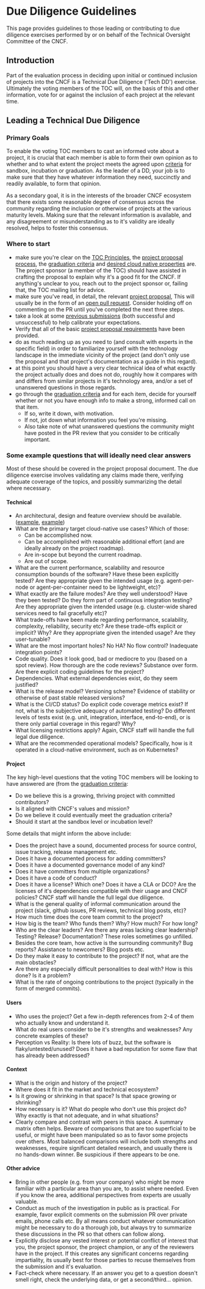 # Due Diligence Guidelines

This page provides guidelines to those leading or contributing to due
diligence exercises performed by or on behalf of the Technical
Oversight Committee of the CNCF.

## Introduction

Part of the evaluation process in deciding upon initial or continued
inclusion of projects into the CNCF is a Technical Due Diligence
('Tech DD') exercise.  Ultimately the voting members of the TOC will,
on the basis of this and other information, vote for or against the
inclusion of each project at the relevant time.

## Leading a Technical Due Diligence

### Primary Goals

To enable the voting TOC members to cast an informed vote about a
project, it is crucial that each member is able to form their own
opinion as to whether and to what extent the project meets the agreed
upon [criteria](https://www.cncf.io/projects/graduation-criteria/) for
sandbox, incubation or graduation. As the leader of a DD, your job
is to make sure that they have whatever information they need,
succinctly and readily available, to form that opinion.

As a secondary goal, it is in the interests of the broader CNCF
ecosystem that there exists some reasonable degree of consensus across
the community regarding the inclusion or otherwise of projects at the
various maturity levels.  Making sure that the relevant information is
available, and any disagreement or misunderstanding as to it's
validity are ideally resolved, helps to foster this consensus.

### Where to start

* make sure you're clear on the [TOC Principles](https://github.com/cncf/toc/blob/master/PRINCIPLES.md),
  the [project proposal process](https://github.com/cncf/toc/blob/master/process/project_proposals.adoc),
  the [graduation criteria](https://github.com/cncf/toc/blob/master/process/graduation_criteria.adoc)
  and [desired cloud native properties](https://www.cncf.io/about/charter/) are.  The project sponsor (a member
  of the TOC) should have assisted in crafting the proposal to explain why it's a good fit for the CNCF. If anything's
  unclear to you, reach out to the project sponsor or, failing that, the TOC mailing list for advice.   
* make sure you've read, in detail, the relevant [project proposal](https://github.com/cncf/toc/tree/master/proposals),
  This will usually be in the form of an [open pull request](https://github.com/cncf/toc/pulls).
  Consider holding off on commenting on the PR until you've completed the next three steps.
* take a look at some [previous submissions](https://github.com/cncf/toc/pulls?utf8=%E2%9C%93&q=is%3Apr)
  (both successful and unsuccessful) to help calibrate your expectations.
* Verify that all of the basic [project proposal requirements](https://github.com/cncf/toc/blob/master/process/project_proposals.adoc) have been provided. 
* do as much reading up as you need to (and consult with experts in the specific field) in order to familiarize yourself with the technology
  landscape in the immediate vicinity of the project (and don't only use the proposal and that project's documentation as a guide in this regard).
* at this point you should have a very clear technical idea of what exactly the project actually does and does not do, roughly how it compares with and differs from 
  similar projects in it's technology area, and/or a set of unanswered questions in those regards. 
* go through the [graduation criteria](https://www.cncf.io/projects/graduation-criteria/) and for each item,
  decide for yourself whether or not you have enough info to make a strong, informed call on that item.
  * If so, write it down, with motivation.
  * If not, jot down what information you feel you're missing.
  * Also take note of what unanswered questions the community might have posted in the PR review that you consider
    to be critically important.
    
### Some example questions that will ideally need clear answers

Most of these should be covered in the project proposal document.  The
due diligence exercise involves validating any claims made there,
verifying adequate coverage of the topics, and possibly summarizing
the detail where necessary.

#### Technical

* An architectural, design and feature overview should be available.
  ([example](https://github.com/docker/notary/blob/master/docs/service_architecture.md),
  [example](https://github.com/docker/notary/blob/master/docs/command_reference.md))
* What are the primary target cloud-native use cases?  Which of those:
  * Can be accomplished now.
  * Can be accomplished with reasonable additional effort (and are ideally already on the project roadmap).
  * Are in-scope but beyond the current roadmap.
  * Are out of scope.
* What are the current performance, scalability and resource consumption bounds of the software?  Have these been explicitly tested?
  Are they appropriate given the intended usage (e.g. agent-per-node or agent-per-container need to be lightweight, etc)? 
* What exactly are the failure modes?  Are they well understood?  Have they been tested?  Do they form part of continuous integration testing?
  Are they appropriate given the intended usage (e.g. cluster-wide shared services need to fail gracefully etc)?
* What trade-offs have been made regarding performance, scalability, complexity, reliability, security etc?  Are these trade-offs explicit or implicit?
  Why?  Are they appropriate given the intended usage?  Are they user-tunable? 
* What are the most important holes? No HA? No flow control? Inadequate integration points?
* Code quality.  Does it look good, bad or mediocre to you (based on a spot review).  How thorough are the code reviews? Substance over form.
  Are there explicit coding guidelines for the project?
* Dependencies.  What external dependencies exist, do they seem justified?
* What is the release model?  Versioning scheme?  Evidence of stability or otherwise of past stable released versions?
* What is the CI/CD status?  Do explicit code coverage metrics exist? If not, what is the subjective adequacy of automated testing?
  Do different levels of tests exist (e.g. unit, integration, interface, end-to-end), or is there only partial coverage in this regard?  Why?
* What licensing restrictions apply?  Again, CNCF staff will handle the full legal due diligence.
* What are the recommended operational models?  Specifically, how is it operated in a cloud-native environment, such as on Kubernetes?

#### Project

The key high-level questions that the voting TOC members will be looking to have answered are (from the [graduation criteria](https://www.cncf.io/projects/graduation-criteria/):

* Do we believe this is a growing, thriving project with committed contributors?
* Is it aligned with CNCF's values and mission?
* Do we believe it could eventually meet the graduation criteria?
* Should it start at the sandbox level or incubation level?

Some details that might inform the above include:

* Does the project have a sound, documented process for source control, issue tracking, release management etc.
* Does it have a documented process for adding committers?
* Does it have a documented governance model of any kind?
* Does it have committers from multiple organizations?
* Does it have a code of conduct?
* Does it have a license? Which one? Does it have a CLA or DCO? Are the licenses of it's dependencies compatible with their usage and CNCF policies?
  CNCF staff will handle the full legal due diligence.
* What is the general quality of informal communication around the project (slack, github issues, PR reviews, technical blog posts, etc)?
* How much time does the core team commit to the project?
* How big is the team? Who funds them? Why? How much? For how long?
* Who are the clear leaders?  Are there any areas lacking clear leadership?  Testing? Release? Documentation?  These roles sometimes go unfilled.
* Besides the core team, how active is the surrounding community?  Bug reports?  Assistance to newcomers? Blog posts etc.
* Do they make it easy to contribute to the project? If not, what are the main obstacles?
* Are there any especially difficult personalities to deal with?  How is this done?  Is it a problem?
* What is the rate of ongoing contributions to the project (typically in the form of merged commits).

#### Users

* Who uses the project?  Get a few in-depth references from 2-4 of them who actually know and understand it.
* What do real users consider to be it's strengths and weaknesses?  Any concrete examples of these?
* Perception vs Reality:  Is there lots of buzz, but the software is flaky/untested/unused?  Does it have a bad reputation for some flaw that has already been addressed?

#### Context

* What is the origin and history of the project?
* Where does it fit in the market and technical ecosystem?
* Is it growing or shrinking in that space?  Is that space growing or shrinking?
* How necessary is it? What do people who don't use this project do?  Why exactly is that not adequate, and in what situations?
* Clearly compare and contrast with peers in this space.  A summary matrix often helps.
   Beware of comparisons that are too superficial to be useful, or might have been manipulated so as to favor some projects over others.
   Most balanced comparisons will include both strengths and weaknesses, require significant detailed research, and usually there is no hands-down winner.
   Be suspicious if there appears to be one.

#### Other advice

* Bring in other people (e.g. from your company) who might be more familiar with a
  particular area than you are, to assist where needed.  Even if you know the area,
  additional perspectives from experts are usually valuable.
* Conduct as much of the investigation in public as is practical.  For example, favor explicit comments on the
  submission PR over private emails, phone calls etc.  By all means conduct whatever communication might be
  necessary to do a thorough job, but always try to summarize these discussions in the PR so that others can follow along.
* Explicitly disclose any vested interest or potential conflict of interest that you, the project sponsor,
  the project champion, or any of the reviewers have in the project.  If this creates any significant concerns regarding
  impartiality, its usually best for those parties to recuse themselves from the submission and it's evaluation.
* Fact-check where necessary.  If an answer you get to a question doesn't smell right, check the underlying data, or get a second/third... opinion.
